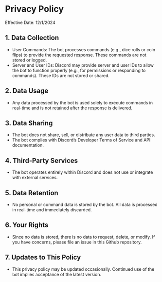 # Privacy Policy
Effective Date: 12/1/2024

## 1. Data Collection
* User Commands: The bot processes commands (e.g., dice rolls or coin flips) to provide the requested response. These commands are not stored or logged.
* Server and User IDs: Discord may provide server and user IDs to allow the bot to function properly (e.g., for permissions or responding to commands). These IDs are not stored or shared.

## 2. Data Usage
* Any data processed by the bot is used solely to execute commands in real-time and is not retained after the response is delivered.

## 3. Data Sharing
* The bot does not share, sell, or distribute any user data to third parties.
* The bot complies with Discord’s Developer Terms of Service and API documentation.

## 4. Third-Party Services
* The bot operates entirely within Discord and does not use or integrate with external services.

## 5. Data Retention
* No personal or command data is stored by the bot. All data is processed in real-time and immediately discarded.

## 6. Your Rights
* Since no data is stored, there is no data to request, delete, or modify. If you have concerns, please file an issue in this Github repository.

## 7. Updates to This Policy
* This privacy policy may be updated occasionally. Continued use of the bot implies acceptance of the latest version.